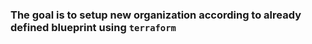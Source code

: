 ### The goal is to setup new organization according to already defined blueprint  using `terraform` 